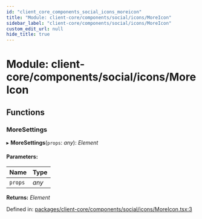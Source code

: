 ```yaml
---
id: "client_core_components_social_icons_moreicon"
title: "Module: client-core/components/social/icons/MoreIcon"
sidebar_label: "client-core/components/social/icons/MoreIcon"
custom_edit_url: null
hide_title: true
---
```


# Module: client-core/components/social/icons/MoreIcon

## Functions

### MoreSettings

▸ **MoreSettings**(`props`: *any*): *Element*

#### Parameters:

Name | Type |
:------ | :------ |
`props` | *any* |

**Returns:** *Element*

Defined in: [packages/client-core/components/social/icons/MoreIcon.tsx:3](https://github.com/xr3ngine/xr3ngine/blob/9d253dc38/packages/client-core/components/social/icons/MoreIcon.tsx#L3)
